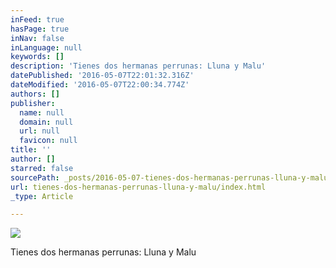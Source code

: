 ```yaml
---
inFeed: true
hasPage: true
inNav: false
inLanguage: null
keywords: []
description: 'Tienes dos hermanas perrunas: Lluna y Malu'
datePublished: '2016-05-07T22:01:32.316Z'
dateModified: '2016-05-07T22:00:34.774Z'
authors: []
publisher:
  name: null
  domain: null
  url: null
  favicon: null
title: ''
author: []
starred: false
sourcePath: _posts/2016-05-07-tienes-dos-hermanas-perrunas-lluna-y-malu.md
url: tienes-dos-hermanas-perrunas-lluna-y-malu/index.html
_type: Article

---
```

![](https://the-grid-user-content.s3-us-west-2.amazonaws.com/4360a82a-47b3-45ee-8b23-231505187450.jpg)

Tienes dos hermanas perrunas: Lluna y Malu